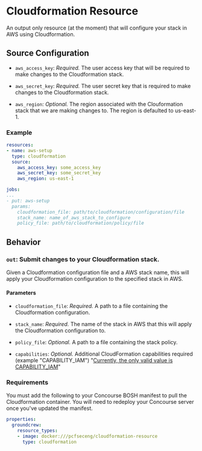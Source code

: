# Cloudformation Resource

An output only resource (at the moment) that will configure your stack in AWS using Cloudformation.

## Source Configuration

* `aws_access_key`: *Required.* The user access key that will be required to make changes to the Cloudformation stack.

* `aws_secret_key`: *Required.* The user secret key that is required to make changes to the Cloudformation stack.

* `aws_region`: *Optional.* The region associated with the Clouformation stack that we are making changes to. The region is defaulted to us-east-1.

### Example

``` yaml
resources:
- name: aws-setup
  type: cloudformation
  source:
    aws_access_key: some_access_key
    aws_secret_key: some_secret_key
    aws_region: us-east-1
```

``` yaml
jobs:
...
- put: aws-setup
  params:
    cloudformation_file: path/to/cloudformation/configuration/file
    stack_name: name_of_aws_stack_to_configure
    policy_file: path/to/cloudformation/policy/file
```

## Behavior

### `out`: Submit changes to your Cloudformation stack.

Given a Cloudformation configuration file and a AWS stack name, this will apply your Cloudformation configuration to the specified stack in AWS.

#### Parameters

* `cloudformation_file`: *Required.* A path to a file containing the Cloudformation configuration.

* `stack_name`: *Required.* The name of the stack in AWS that this will apply the Cloudformation configuration to.

* `policy_file`: *Optional.* A path to a file containing the stack policy.

* `capabilities`: *Optional.* Additional CloudFormation capabilities required (example "CAPABILITY_IAM")
  "[Currently, the only valid value is CAPABILITY_IAM](http://docs.aws.amazon.com/AWSCloudFormation/latest/APIReference/API_CreateStack.html)"

### Requirements

You must add the following to your Concourse BOSH manifest to pull the Cloudformation container.
You will need to redeploy your Concourse server once you've updated the manifest.

```yaml
properties:
  groundcrew:
    resource_types:
    - image: docker:///pcfseceng/cloudformation-resource
      type: cloudformation
```
